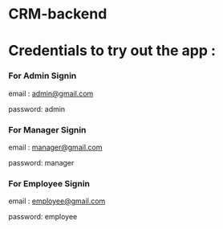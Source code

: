 # CRM-backend




# Credentials to try out the app :


### For Admin Signin


email : admin@gmail.com

password: admin


### For Manager Signin


email : manager@gmail.com

password: manager


### For Employee Signin


email : employee@gmail.com

password: employee
